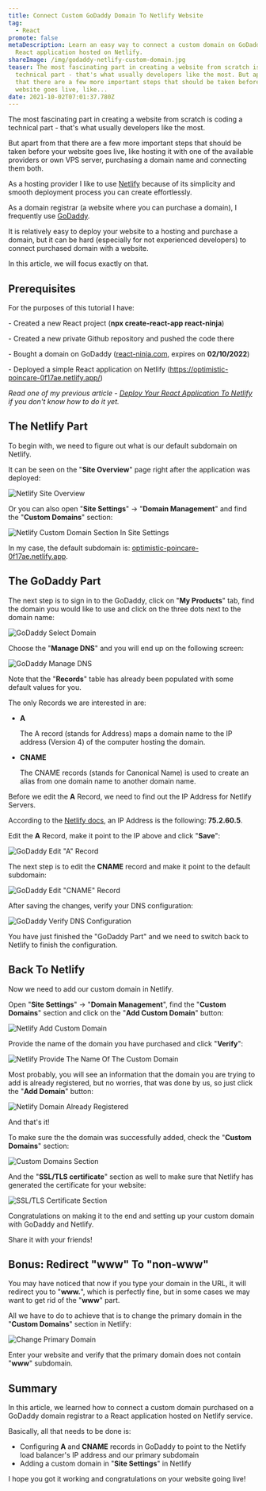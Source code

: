 ```yaml
---
title: Connect Custom GoDaddy Domain To Netlify Website
tag:
  - React
promote: false
metaDescription: Learn an easy way to connect a custom domain on GoDaddy to the
  React application hosted on Netlify.
shareImage: /img/godaddy-netlify-custom-domain.jpg
teaser: The most fascinating part in creating a website from scratch is coding a
  technical part - that's what usually developers like the most. But apart from
  that there are a few more important steps that should be taken before your
  website goes live, like...
date: 2021-10-02T07:01:37.780Z
---
```

The most fascinating part in creating a website from scratch is coding a technical part - that's what usually developers like the most.

But apart from that there are a few more important steps that should be taken before your website goes live, like hosting it with one of the available providers or own VPS server, purchasing a domain name and connecting them both.

As a hosting provider I like to use [Netlify](https://www.netlify.com/) because of its simplicity and smooth deployment process you can create effortlessly.

As a domain registrar (a website where you can purchase a domain), I frequently use [GoDaddy](https://godaddy.com/).

It is relatively easy to deploy your website to a hosting and purchase a domain, but it can be hard (especially for not experienced developers) to connect purchased domain with a website.

In this article, we will focus exactly on that.

## Prerequisites

For the purposes of this tutorial I have:

\- Created a new React project (**npx create-react-app react-ninja**)

\- Created a new private Github repository and pushed the code there

\- Bought a [](http://react-ninja.com/)domain on GoDaddy ([react-ninja.com](https://react-ninja.com), expires on **02/10/2022**)

\- Deployed a simple React application on Netlify (<https://optimistic-poincare-0f17ae.netlify.app/>)

*Read one of my previous article - [Deploy Your React Application To Netlify](/2020-07-06-deploy-your-react-app-to-netlify-july-2020/) if you don't know how to do it yet.*

## The Netlify Part

To begin with, we need to figure out what is our default subdomain on Netlify.

It can be seen on the "**Site Overview**" page right after the application was deployed:

![Netlify Site Overview](/img/screenshot-2021-10-02-at-10.07.45.png "Netlify Site Overview")

Or you can also open "**Site Settings**" -> "**Domain Management**" and find the "**Custom Domains**" section:

![Netlify Custom Domain Section In Site Settings](/img/screenshot-2021-10-02-at-10.09.22.png "Netlify Custom Domain Section In Site Settings")

In my case, the default subdomain is: [optimistic-poincare-0f17ae.netlify.app](https://optimistic-poincare-0f17ae.netlify.app/ "Open site in a new tab").

## The GoDaddy Part

The next step is to sign in to the GoDaddy, click on "**My Products**" tab, find the domain you would like to use and click on the three dots next to the domain name:

![GoDaddy Select Domain](/img/screenshot-2021-10-02-at-10.13.29.png "GoDaddy Select Domain")

Choose the "**Manage DNS**" and you will end up on the following screen:

![GoDaddy Manage DNS](/img/screenshot-2021-10-02-at-10.14.23.png "GoDaddy Manage DNS")

Note that the "**Records**" table has already been populated with some default values for you.

The only Records we are interested in are:

* **A**

  The A record (stands for Address) maps a domain name to the IP address (Version 4) of the computer hosting the domain.
* **CNAME**

  The CNAME records (stands for Canonical Name) is used to create an alias from one domain name to another domain name.

Before we edit the **A** Record, we need to find out the IP Address for Netlify Servers.

According to the [Netlify docs](https://docs.netlify.com/domains-https/custom-domains/configure-external-dns/#configure-an-apex-domain), an IP Address is the following: **75.2.60.5**.

Edit the **A** Record, make it point to the IP above and click "**Save**":

![GoDaddy Edit "A" Record](/img/screenshot-2021-10-02-at-10.41.55.png "GoDaddy Edit \"A\" Record")

The next step is to edit the **CNAME** record and make it point to the default subdomain:

![GoDaddy Edit "CNAME" Record](/img/screenshot-2021-10-02-at-10.44.28.png "GoDaddy Edit \"CNAME\" Record")

After saving the changes, verify your DNS configuration:

![GoDaddy Verify DNS Configuration](/img/screenshot-2021-10-02-at-10.46.31.png "GoDaddy Verify DNS Configuration")

You have just finished the "GoDaddy Part" and we need to switch back to Netlify to finish the configuration.

## Back To Netlify

Now we need to add our custom domain in Netlify.

Open "**Site Settings**" -> "**Domain Management**", find the "**Custom Domains**" section and click on the "**Add Custom Domain**" button:

![Netlify Add Custom Domain](/img/screenshot-2021-10-02-at-10.27.53.png "Netlify Add Custom Domain")

Provide the name of the domain you have purchased and click "**Verify**":

![Netlify Provide The Name Of The Custom Domain](/img/screenshot-2021-10-02-at-10.35.57.png "Netlify Provide The Name Of The Custom Domain")

Most probably, you will see an information that the domain you are trying to add is already registered, but no worries, that was done by us, so just click the "**Add Domain**" button:

![Netlify Domain Already Registered](/img/screenshot-2021-10-02-at-10.36.23.png "Netlify Domain Already Registered")

And that's it!

To make sure the the domain was successfully added, check the "**Custom Domains**" section:

![Custom Domains Section](/img/screenshot-2021-10-02-at-10.38.26.png "Custom Domains Section")

And the "**SSL/TLS certificate**" section as well to make sure that Netlify has generated the certificate for your website:

![SSL/TLS Certificate Section](/img/screenshot-2021-10-02-at-10.39.25.png "SSL/TLS Certificate Section")

Congratulations on making it to the end and setting up your custom domain with GoDaddy and Netlify.

Share it with your friends!

## Bonus: Redirect "www" To "non-www"

You may have noticed that now if you type your domain in the URL, it will redirect you to "**www.<domain>**", which is perfectly fine, but in some cases we may want to get rid of the "**www**" part.

All we have to do to achieve that is to change the primary domain in the "**Custom Domains**" section in Netlify:

![Change Primary Domain](/img/screenshot-2021-10-02-at-10.52.44.png "Change Primary Domain")

Enter your website and verify that the primary domain does not contain "**www**" subdomain. 

## Summary

In this article, we learned how to connect a custom domain purchased on a GoDaddy domain registrar to a React application hosted on Netlify service.

Basically, all that needs to be done is:

* Configuring **A** and **CNAME** records in GoDaddy to point to the Netlify load balancer's IP address and our primary subdomain
* Adding a custom domain in "**Site Settings**" in Netlify

I hope you got it working and congratulations on your website going live!